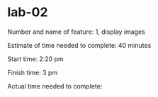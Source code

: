 # lab-02

Number and name of feature: 1, display images

Estimate of time needed to complete: 40 minutes

Start time: 2:20 pm

Finish time: 3 pm

Actual time needed to complete:
